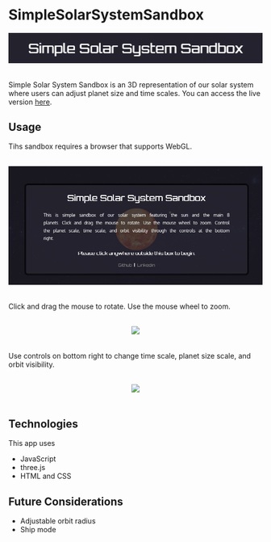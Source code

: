 # SimpleSolarSystemSandbox

<div align="center">
   <img src=src/assets/SSSS.png >
</div>
<br/>

Simple Solar System Sandbox is an 3D representation of our solar system where users can adjust planet size and time scales. You can access the live version [here](https://aliibsin.github.io/SimpleSolarSystemSandbox/).

## Usage
Tihs sandbox requires a browser that supports WebGL.

<br/>
<div align="center">
   <img src=src/assets/opening.png >
</div>
<br/>

Click and drag the mouse to rotate. Use the mouse wheel to zoom. 

<br/>
<div align="center">
   <img src=src/assets/anim_camera.gif >
</div>
<br/>

Use controls on bottom right to change time scale, planet size scale, and orbit visibility. 

<br/>
<div align="center">
   <img src=src/assets/anim_scales.gif >
</div>
<br/>

## Technologies
This app uses

 * JavaScript
 * three.js
 * HTML and CSS

## Future Considerations

 * Adjustable orbit radius
 * Ship mode
